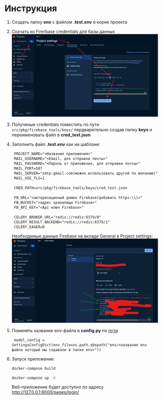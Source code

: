 # Инструкция


1. Создать папку **env** c файлом **.test.env** в корне проекта
2. Скачать из Firerbase credentials для базы данных
    ![img.png](img.png)
3. Полученые credentials поместить по пути `src/pkg/firebase_tools/keys/` пердварительно создав папку **keys** и переименовать файл в **cred_test.json**
4. Заполнить файл **.test.env** как на шаблоне:
   ```
    PROJECT_NAME="<Название приложения>"
    MAIL_USERNAME="<Email, для отправки почты>"
    MAIL_PASSWORD="<Пароль от приложения, для отправки почты>"
    MAIL_PORT=587
    MAIL_SERVER="smtp.gmail.com(можно использовать другой по желанию)"
    MAIL_USE_TLS=1
   
    CRED_PATH=src/pkg/firebase_tools/keys/cred_test.json

    FB_URL="<авторизационый домен Firebase(добавить https:\\)>"
    FB_BUCKET="<адрес хранилища Firebase>"
    FB_API_KEY="<Api ключ Firebase>"
    
    CELERY_BROKER_URL="redis://redis:6379/0"
    CELERY_RESULT_BACKEND="redis://redis:6379/1"
    CELERY_EAGER=0
   ```
   Необходимые данные Firebase на вкладе General в Project settings:
    ![img_1.png](img_1.png)
5. Поменять название env-файла в **config.py** по [пути](src/configuration/config.py)
   ```
    model_config = SettingsConfigDict(env_file=os.path.abspath("env/<название env файла который мы содавали в папке env>"))
    ```
    
6. Запуск приложение:
     ```bash
    docker-compose build
    ```
    ```bash
    docker-compose up -d
    ```
   Веб-приложение будет доступно по адресу http://127.0.0.1:8000/pages/login/